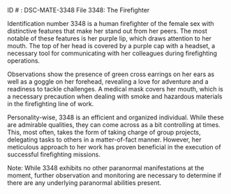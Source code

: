 ID # : DSC-MATE-3348
File 3348: The Firefighter

Identification number 3348 is a human firefighter of the female sex with distinctive features that make her stand out from her peers. The most notable of these features is her purple lip, which draws attention to her mouth. The top of her head is covered by a purple cap with a headset, a necessary tool for communicating with her colleagues during firefighting operations.

Observations show the presence of green cross earrings on her ears as well as a goggle on her forehead, revealing a love for adventure and a readiness to tackle challenges. A medical mask covers her mouth, which is a necessary precaution when dealing with smoke and hazardous materials in the firefighting line of work.

Personality-wise, 3348 is an efficient and organized individual. While these are admirable qualities, they can come across as a bit controlling at times. This, most often, takes the form of taking charge of group projects, delegating tasks to others in a matter-of-fact manner. However, her meticulous approach to her work has proven beneficial in the execution of successful firefighting missions.

Note: While 3348 exhibits no other paranormal manifestations at the moment, further observation and monitoring are necessary to determine if there are any underlying paranormal abilities present.
